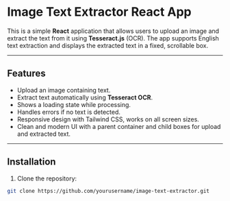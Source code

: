 # Image Text Extractor React App

This is a simple **React** application that allows users to upload an image and extract the text from it using **Tesseract.js** (OCR). The app supports English text extraction and displays the extracted text in a fixed, scrollable box.

---

## Features

- Upload an image containing text.
- Extract text automatically using **Tesseract OCR**.
- Shows a loading state while processing.
- Handles errors if no text is detected.
- Responsive design with Tailwind CSS, works on all screen sizes.
- Clean and modern UI with a parent container and child boxes for upload and extracted text.

---



## Installation

1. Clone the repository:

```bash
git clone https://github.com/yourusername/image-text-extractor.git
